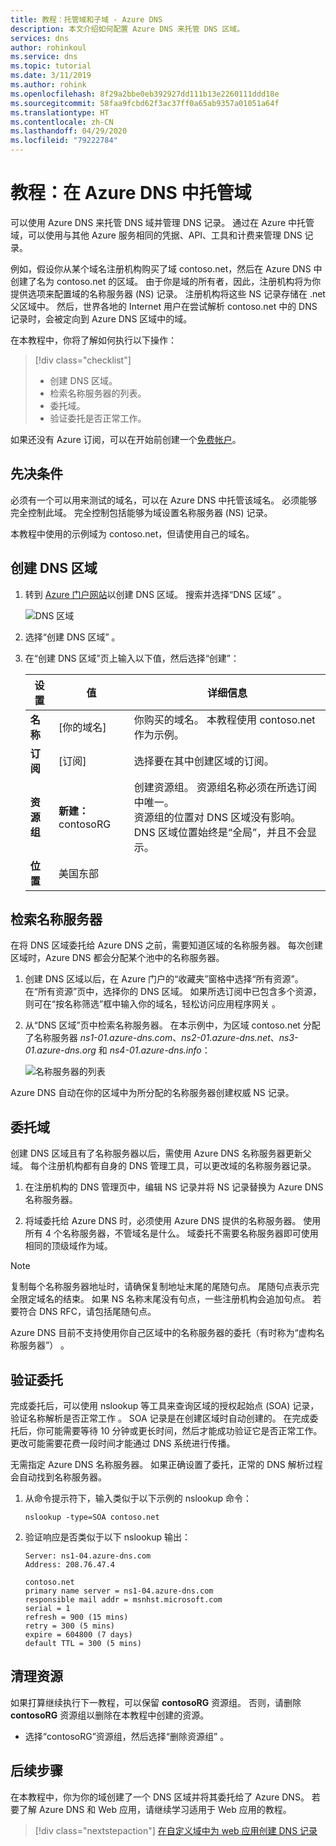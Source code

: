 ```yaml
---
title: 教程：托管域和子域 - Azure DNS
description: 本文介绍如何配置 Azure DNS 来托管 DNS 区域。
services: dns
author: rohinkoul
ms.service: dns
ms.topic: tutorial
ms.date: 3/11/2019
ms.author: rohink
ms.openlocfilehash: 8f29a2bbe0eb392927dd111b13e2260111ddd18e
ms.sourcegitcommit: 58faa9fcbd62f3ac37ff0a65ab9357a01051a64f
ms.translationtype: HT
ms.contentlocale: zh-CN
ms.lasthandoff: 04/29/2020
ms.locfileid: "79222784"
---
```

# <a name="tutorial-host-your-domain-in-azure-dns"></a>教程：在 Azure DNS 中托管域

可以使用 Azure DNS 来托管 DNS 域并管理 DNS 记录。 通过在 Azure 中托管域，可以使用与其他 Azure 服务相同的凭据、API、工具和计费来管理 DNS 记录。

例如，假设你从某个域名注册机构购买了域 contoso.net，然后在 Azure DNS 中创建了名为 contoso.net 的区域。 由于你是域的所有者，因此，注册机构将为你提供选项来配置域的名称服务器 (NS) 记录。 注册机构将这些 NS 记录存储在 .net 父区域中。 然后，世界各地的 Internet 用户在尝试解析 contoso.net 中的 DNS 记录时，会被定向到 Azure DNS 区域中的域。


在本教程中，你将了解如何执行以下操作：

> [!div class="checklist"]
> * 创建 DNS 区域。
> * 检索名称服务器的列表。
> * 委托域。
> * 验证委托是否正常工作。


如果还没有 Azure 订阅，可以在开始前创建一个[免费帐户](https://azure.microsoft.com/free/?WT.mc_id=A261C142F)。

## <a name="prerequisites"></a>先决条件

必须有一个可以用来测试的域名，可以在 Azure DNS 中托管该域名。 必须能够完全控制此域。 完全控制包括能够为域设置名称服务器 (NS) 记录。

本教程中使用的示例域为 contoso.net，但请使用自己的域名。

## <a name="create-a-dns-zone"></a>创建 DNS 区域

1. 转到 [Azure 门户网站](https://portal.azure.com/)以创建 DNS 区域。 搜索并选择“DNS 区域”  。

   ![DNS 区域](./media/dns-delegate-domain-azure-dns/openzone650.png)

1. 选择“创建 DNS 区域”  。
1. 在“创建 DNS 区域”页上输入以下值，然后选择“创建”：  

   | **设置** | **值** | **详细信息** |
   |---|---|---|
   |**名称**|[你的域名] |你购买的域名。 本教程使用 contoso.net 作为示例。|
   |**订阅**|[订阅]|选择要在其中创建区域的订阅。|
   |**资源组**|**新建：** contosoRG|创建资源组。 资源组名称必须在所选订阅中唯一。<br>资源组的位置对 DNS 区域没有影响。 DNS 区域位置始终是“全局”，并且不会显示。|
   |**位置**|美国东部||

## <a name="retrieve-name-servers"></a>检索名称服务器

在将 DNS 区域委托给 Azure DNS 之前，需要知道区域的名称服务器。 每次创建区域时，Azure DNS 都会分配某个池中的名称服务器。

1. 创建 DNS 区域以后，在 Azure 门户的“收藏夹”窗格中选择“所有资源”。   在“所有资源”页中，选择你的 DNS 区域。  如果所选订阅中已包含多个资源，则可在“按名称筛选”框中输入你的域名，轻松访问应用程序网关  。 

1. 从“DNS 区域”页中检索名称服务器。 在本示例中，为区域 contoso.net 分配了名称服务器 *ns1-01.azure-dns.com*、*ns2-01.azure-dns.net*、*ns3-01.azure-dns.org* 和 *ns4-01.azure-dns.info*：

   ![名称服务器的列表](./media/dns-delegate-domain-azure-dns/viewzonens500.png)

Azure DNS 自动在你的区域中为所分配的名称服务器创建权威 NS 记录。

## <a name="delegate-the-domain"></a>委托域

创建 DNS 区域且有了名称服务器以后，需使用 Azure DNS 名称服务器更新父域。 每个注册机构都有自身的 DNS 管理工具，可以更改域的名称服务器记录。 

1. 在注册机构的 DNS 管理页中，编辑 NS 记录并将 NS 记录替换为 Azure DNS 名称服务器。

1. 将域委托给 Azure DNS 时，必须使用 Azure DNS 提供的名称服务器。 使用所有 4 个名称服务器，不管域名是什么。 域委托不需要名称服务器即可使用相同的顶级域作为域。

> [!NOTE]
> 复制每个名称服务器地址时，请确保复制地址末尾的尾随句点。 尾随句点表示完全限定域名的结束。 如果 NS 名称末尾没有句点，一些注册机构会追加句点。 若要符合 DNS RFC，请包括尾随句点。

Azure DNS 目前不支持使用你自己区域中的名称服务器的委托（有时称为“虚构名称服务器”）  。

## <a name="verify-the-delegation"></a>验证委托

完成委托后，可以使用 nslookup 等工具来查询区域的授权起始点 (SOA) 记录，验证名称解析是否正常工作  。 SOA 记录是在创建区域时自动创建的。 在完成委托后，你可能需要等待 10 分钟或更长时间，然后才能成功验证它是否正常工作。 更改可能需要花费一段时间才能通过 DNS 系统进行传播。

无需指定 Azure DNS 名称服务器。 如果正确设置了委托，正常的 DNS 解析过程会自动找到名称服务器。

1. 从命令提示符下，输入类似于以下示例的 nslookup 命令：

   ```
   nslookup -type=SOA contoso.net
   ```

1. 验证响应是否类似于以下 nslookup 输出：

   ```
   Server: ns1-04.azure-dns.com
   Address: 208.76.47.4

   contoso.net
   primary name server = ns1-04.azure-dns.com
   responsible mail addr = msnhst.microsoft.com
   serial = 1
   refresh = 900 (15 mins)
   retry = 300 (5 mins)
   expire = 604800 (7 days)
   default TTL = 300 (5 mins)
   ```

## <a name="clean-up-resources"></a>清理资源

如果打算继续执行下一教程，可以保留 **contosoRG** 资源组。 否则，请删除 **contosoRG** 资源组以删除在本教程中创建的资源。

- 选择“contosoRG”资源组，然后选择“删除资源组”   。 

## <a name="next-steps"></a>后续步骤

在本教程中，你为你的域创建了一个 DNS 区域并将其委托给了 Azure DNS。 若要了解 Azure DNS 和 Web 应用，请继续学习适用于 Web 应用的教程。

> [!div class="nextstepaction"]
> [在自定义域中为 web 应用创建 DNS 记录](./dns-web-sites-custom-domain.md)